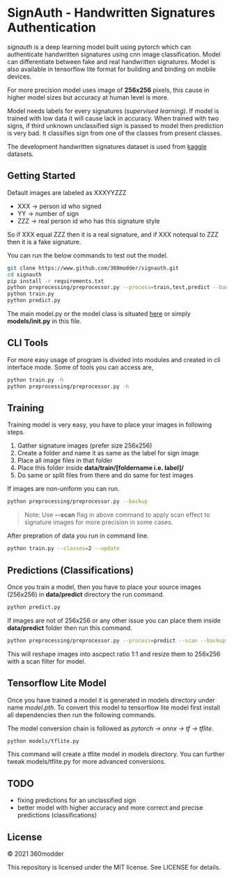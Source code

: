 # SignAuth - Handwritten Signatures Authentication

*signauth* is a deep learning model built using pytorch which can authenticate handwritten signatures using cnn image classification. Model can differentiate between fake and real handwritten signatures. Model is also available in tensorflow lite format for building and binding on mobile devices.

For more precision model uses image of **256x256** pixels, this cause in higher model sizes but accuracy at human level is more.

Model needs labels for every signatures (*supervised learning*). If model is trained with low data it will cause lack in accuracy. When trained with two signs, if third unknown unclassified sign is passed to model then prediction is very bad. It classifies sign from one of the classes from present classes.

The development handwritten signatures dataset is used from [kaggle](https://www.kaggle.com/divyanshrai/handwritten-signatures "dataset") datasets.


## Getting Started

Default images are labeled as XXXYYZZZ

- XXX -> person id who signed
- YY -> number of sign
- ZZZ -> real person id who has this signature style

So if XXX equal ZZZ then it is a real signature, and if XXX notequal to ZZZ then it is a fake signature.

You can run the below commands to test out the model.

```bash
git clone https://www.github.com/360modder/signauth.git
cd signauth
pip install -r requirements.txt
python preprocessing/preprocessor.py --process=train,test,predict --backup --overwrite
python train.py
python predict.py
```

The main model.py or the model class is situated [here](https://www.github.com/360modder/signauth/blob/master/models/__init__.py "__init__.py") or simply **models/__init__.py** in this file.


## CLI Tools

For more easy usage of program is divided into modules and created in cli interface mode. Some of tools you can access are, 

```bash
python train.py -h
python preprocessing/preprocessor.py -h
```


## Training

Training model is very easy, you have to place your images in following steps.

1. Gather signature images (prefer size 256x256)
2. Create a folder and name it as same as the label for sign image
3. Place all image files in that folder
4. Place this folder inside **data/train/[foldername i.e. label]/**
5. Do same or split files from there and do same for test images

If images are non-uniform you can run.

```bash
python preprocessing/preprocessor.py --backup
```

> Note: Use **--scan** flag in above command to apply scan effect to signature images for more precision in some cases.

After prepration of data you run in command line.

```bash
python train.py --classes=2 --update
```


## Predictions (Classifications)

Once you train a model, then you have to place your source images (256x256) in **data/predict** directory the run command.

```bash
python predict.py
```

If images are not of 256x256 or any other issue you can place them inside **data/predict** folder then run this command.

```bash
python preprocessing/preprocessor.py --process=predict --scan --backup
```

This will reshape images into ascpect ratio 1:1 and resize them to 256x256 with a scan filter for model.


## Tensorflow Lite Model

Once you have trained a model it is generated in models directory under name *model.pth*. To convert this model to tensorflow lite model first install all dependencies then run the following commands.

The model conversion chain is followed as *pytorch -> onnx -> tf -> tflite*.

```bash
python models/tflite.py
```

This command will create a tflite model in models directory. You can further tweak models/tflite.py for more advanced conversions.


## TODO

- fixing predictions for an unclassified sign
- better model with higher accuracy and more correct and precise predictions (classifications)


## License

© 2021 360modder

This repository is licensed under the MIT license. See LICENSE for details.
